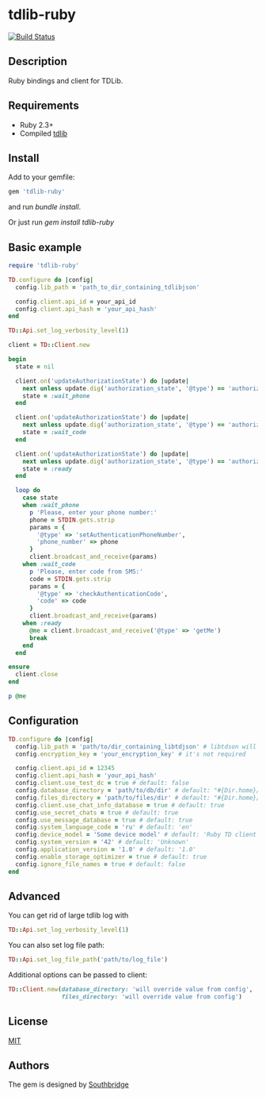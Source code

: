 # tdlib-ruby

[![Build Status](https://travis-ci.org/centosadmin/tdlib-ruby.svg?branch=master)](https://travis-ci.org/centosadmin/tdlib-ruby)

## Description

Ruby bindings and client for TDLib.

## Requirements

* Ruby 2.3+
* Compiled [tdlib](https://github.com/tdlib/td)

## Install

Add to your gemfile:

```ruby
gem 'tdlib-ruby'
```
and run *bundle install*.


Or just run *gem install tdlib-ruby*

## Basic example

```ruby
require 'tdlib-ruby'

TD.configure do |config|
  config.lib_path = 'path_to_dir_containing_tdlibjson'

  config.client.api_id = your_api_id
  config.client.api_hash = 'your_api_hash'
end

TD::Api.set_log_verbosity_level(1)

client = TD::Client.new

begin
  state = nil

  client.on('updateAuthorizationState') do |update|
    next unless update.dig('authorization_state', '@type') == 'authorizationStateWaitPhoneNumber'
    state = :wait_phone
  end

  client.on('updateAuthorizationState') do |update|
    next unless update.dig('authorization_state', '@type') == 'authorizationStateWaitCode'
    state = :wait_code
  end

  client.on('updateAuthorizationState') do |update|
    next unless update.dig('authorization_state', '@type') == 'authorizationStateReady'
    state = :ready
  end

  loop do
    case state
    when :wait_phone
      p 'Please, enter your phone number:'
      phone = STDIN.gets.strip
      params = {
        '@type' => 'setAuthenticationPhoneNumber',
        'phone_number' => phone
      }
      client.broadcast_and_receive(params)
    when :wait_code
      p 'Please, enter code from SMS:'
      code = STDIN.gets.strip
      params = {
        '@type' => 'checkAuthenticationCode',
        'code' => code
      }
      client.broadcast_and_receive(params)
    when :ready
      @me = client.broadcast_and_receive('@type' => 'getMe')
      break
    end
  end

ensure
  client.close
end

p @me
```

## Configuration

```ruby
TD.configure do |config|
  config.lib_path = 'path/to/dir_containing_libtdjson' # libtdson will be searched in this directory (*.so, *.dylib, *.dll are valid extensions)
  config.encryption_key = 'your_encryption_key' # it's not required

  config.client.api_id = 12345
  config.client.api_hash = 'your_api_hash'
  config.client.use_test_dc = true # default: false
  config.database_directory = 'path/to/db/dir' # default: "#{Dir.home}/.tdlib-ruby/db"
  config.files_directory = 'path/to/files/dir' # default: "#{Dir.home}/.tdlib-ruby/files"
  config.client.use_chat_info_database = true # default: true
  config.use_secret_chats = true # default: true
  config.use_message_database = true # default: true
  config.system_language_code = 'ru' # default: 'en'
  config.device_model = 'Some device model' # default: 'Ruby TD client'
  config.system_version = '42' # default: 'Unknown'
  config.application_version = '1.0' # default: '1.0'
  config.enable_storage_optimizer = true # default: true
  config.ignore_file_names = true # default: false
end
```

## Advanced

You can get rid of large tdlib log with

```ruby
TD::Api.set_log_verbosity_level(1)
```

You can also set log file path:

```ruby
TD::Api.set_log_file_path('path/to/log_file')
```

Additional options can be passed to client:

```ruby
TD::Client.new(database_directory: 'will override value from config',
               files_directory: 'will override value from config')
```

## License

[MIT](https://github.com/centosadmin/tdlib-ruby/blob/master/LICENSE.txt)

## Authors

The gem is designed by [Southbridge](https://southbridge.io)

